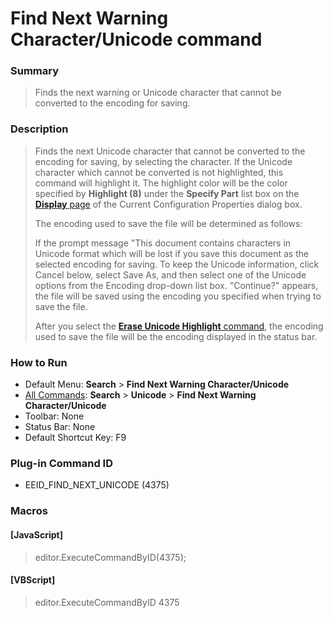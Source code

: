 # Find Next Warning Character/Unicode command

### Summary

> Finds the next warning or Unicode character that cannot be converted to the encoding for saving.

### Description

> Finds the next Unicode character that cannot be converted to the encoding for
> saving, by selecting the character. If the Unicode character which cannot
> be converted is not highlighted, this command
> will highlight it. The highlight color will be the color specified by
> **Highlight (8)** under the
> **Specify Part** list box on the
> [**Display** page](../../dlg/properties/display/index) of
> the Current Configuration Properties dialog box.
>
> The encoding used to save the file will be determined as follows:
>
> If the prompt
> message "This document contains characters in Unicode format which will
> be lost if you save this document as the selected encoding for saving. To
> keep the Unicode information, click Cancel below, select Save As, and then
> select one of the Unicode options from the Encoding drop-down list box.
> "Continue?" appears, the file will
> be saved using the encoding you specified when trying to save the file.
>
> After you select the [**Erase Unicode Highlight** command](erase_unicode_hilite), the encoding used to save the
> file will be the encoding displayed in the status bar.

### How to Run

- Default Menu: **Search** \> **Find Next Warning Character/Unicode**
- [All Commands](../tools/all_commands): **Search** \> **Unicode** \> **Find Next Warning Character/Unicode**
- Toolbar: None
- Status Bar: None
- Default Shortcut Key: F9

### Plug-in Command ID

- EEID\_FIND\_NEXT\_UNICODE (4375)

### Macros

#### \[JavaScript\]

> editor.ExecuteCommandByID(4375);

#### \[VBScript\]

> editor.ExecuteCommandByID 4375
